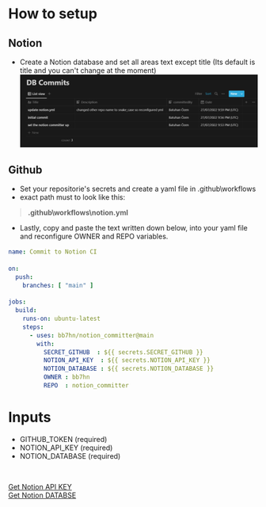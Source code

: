 # How to setup
## Notion
- Create a Notion database and set all areas text except title (Its default is title and you can't change at the moment)
![alt text](notion.png)
## Github
- Set your repositorie's secrets and create a yaml file in .github\workflows
- exact path must to look like this:
 >**.github\workflows\notion.yml**
 - Lastly, copy and paste the text written down below, into  your yaml file and reconfigure OWNER and REPO variables.

```yml
name: Commit to Notion CI

on:
  push:
    branches: [ "main" ]

jobs:
  build:
    runs-on: ubuntu-latest
    steps:
      - uses: bb7hn/notion_committer@main
        with:
          SECRET_GITHUB  : ${{ secrets.SECRET_GITHUB }}
          NOTION_API_KEY  : ${{ secrets.NOTION_API_KEY }}
          NOTION_DATABASE : ${{ secrets.NOTION_DATABASE }}
          OWNER : bb7hn
          REPO  : notion_committer
```
# Inputs
- GITHUB_TOKEN (required)
- NOTION_API_KEY (required)
- NOTION_DATABASE (required)
<br>

[Get Notion API KEY](https://developers.notion.com/docs/getting-started#step-1-create-an-integration)
<br>
[Get Notion DATABSE](https://stackoverflow.com/questions/67728038/where-to-find-database-id-for-my-database-in-notion)